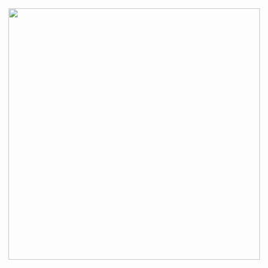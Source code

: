 <img src="https://pixabay.com/get/ga3de23e3c9d011af318b3d450e918c6e9802008b5875eaec3cfe1410fa76db8a0be73c4a302ad4723d53d24e18a23bb23255435d284814cdb430ce43ea41a3781edce6c52c4aaab829c4ee33c623b78f_1280.png/https://www.CodeDiggs.com/" width="500" />
